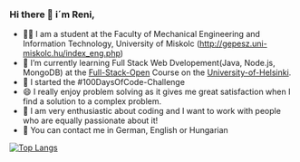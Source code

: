 ### Hi there 👋  i´m Reni,

- 👩‍🎓 I am a student at the Faculty of Mechanical Engineering and Information Technology, University of Miskolc (http://gepesz.uni-miskolc.hu/index_eng.php)
- 🔭 I’m currently learning Full Stack Web Dvelopement(Java, Node.js, MongoDB) at the [Full-Stack-Open](https://studies.helsinki.fi/courses/cur/otm-dbf5a51d-2121-4110-af0f-f1e8f0b74fb9) Course on the [University-of-Helsinki](https://www.helsinki.fi/en). 
- 🌱 I started the #100DaysOfCode-Challenge
- 😄 I really enjoy problem solving as it gives me great satisfaction when I find a solution to a complex problem.
- 👯 I am very enthusiastic about coding and I want to work with
people who are equally passionate about it!
- 💬 You can contact me in German, English or Hungarian

[![Top Langs](https://github-readme-stats.vercel.app/api/top-langs/?username=reniirinyi&langs_count=10)](https://github.com/anuraghazra/github-readme-stats)
